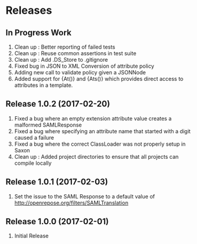 # Releases #

## In Progress Work ##
1. Clean up : Better reporting of failed tests
1. Clean up : Reuse common assertions in test suite
1. Clean up : Add .DS_Store to .gitignore
1. Fixed bug in JSON to XML Conversion of attribute policy
1. Adding new call to validate policy given a JSONNode
1. Added support for {At()} and {Ats()} which provides direct access to attributes in a template.

## Release 1.0.2 (2017-02-20) ##
1. Fixed a bug where an empty extension attribute value creates a malformed SAMLResponse
1. Fixed a bug where specifying an attribute name that started with a digit caused a failure
1. Fixed a bug where the correct ClassLoader was not properly setup in Saxon
1. Clean up : Added project directories to ensure that all projects can compile locally

## Release 1.0.1 (2017-02-03) ##
1. Set the issue to the SAML Response to a default value of http://openrepose.org/filters/SAMLTranslation

## Release 1.0.0 (2017-02-01) ##
1. Initial Release

